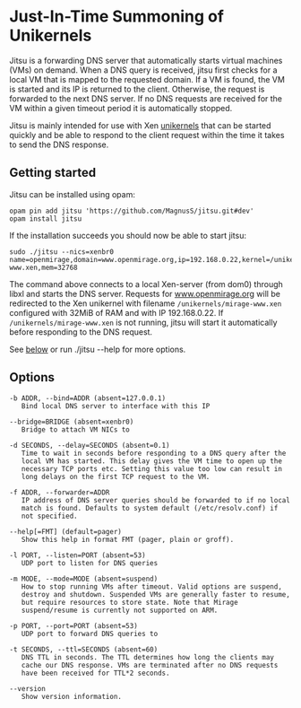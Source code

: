 # Just-In-Time Summoning of Unikernels #

Jitsu is a forwarding DNS server that automatically starts virtual machines (VMs) on demand. When a DNS query is received, jitsu first checks for a local VM that is mapped to the requested domain. If a VM is found, the VM is started and its IP is returned to the client. Otherwise, the request is forwarded to the next DNS server. If no DNS requests are received for the VM within a given timeout period it is automatically stopped. 

Jitsu is mainly intended for use with Xen
[unikernels](http://www.openmirage.org) that can be started quickly and be able to respond to the client request within the time it takes to send the DNS response. 

## Getting started ##

Jitsu can be installed using opam:

```
opam pin add jitsu 'https://github.com/MagnusS/jitsu.git#dev'
opam install jitsu
```

If the installation succeeds you should now be able to start jitsu:

```
sudo ./jitsu --nics=xenbr0 name=openmirage,domain=www.openmirage.org,ip=192.168.0.22,kernel=/unikernels/mirage-www.xen,mem=32768
```

The command above connects to a local Xen-server (from dom0) through libxl and starts the DNS server.
Requests for www.openmirage.org will be redirected to the Xen unikernel with filename
`/unikernels/mirage-www.xen` configured with 32MiB of RAM and with IP 192.168.0.22.
If `/unikernels/mirage-www.xen` is not running, jitsu will start it automatically before
responding to the DNS request.

See [below](#options) or run ./jitsu --help for more options.

## Options ##

```
-b ADDR, --bind=ADDR (absent=127.0.0.1)
   Bind local DNS server to interface with this IP

--bridge=BRIDGE (absent=xenbr0)
   Bridge to attach VM NICs to

-d SECONDS, --delay=SECONDS (absent=0.1)
   Time to wait in seconds before responding to a DNS query after the
   local VM has started. This delay gives the VM time to open up the
   necessary TCP ports etc. Setting this value too low can result in
   long delays on the first TCP request to the VM.

-f ADDR, --forwarder=ADDR
   IP address of DNS server queries should be forwarded to if no local
   match is found. Defaults to system default (/etc/resolv.conf) if
   not specified.

--help[=FMT] (default=pager)
   Show this help in format FMT (pager, plain or groff).

-l PORT, --listen=PORT (absent=53)
   UDP port to listen for DNS queries

-m MODE, --mode=MODE (absent=suspend)
   How to stop running VMs after timeout. Valid options are suspend,
   destroy and shutdown. Suspended VMs are generally faster to resume,
   but require resources to store state. Note that Mirage
   suspend/resume is currently not supported on ARM.

-p PORT, --port=PORT (absent=53)
   UDP port to forward DNS queries to

-t SECONDS, --ttl=SECONDS (absent=60)
   DNS TTL in seconds. The TTL determines how long the clients may
   cache our DNS response. VMs are terminated after no DNS requests
   have been received for TTL*2 seconds.

--version
   Show version information.
```
